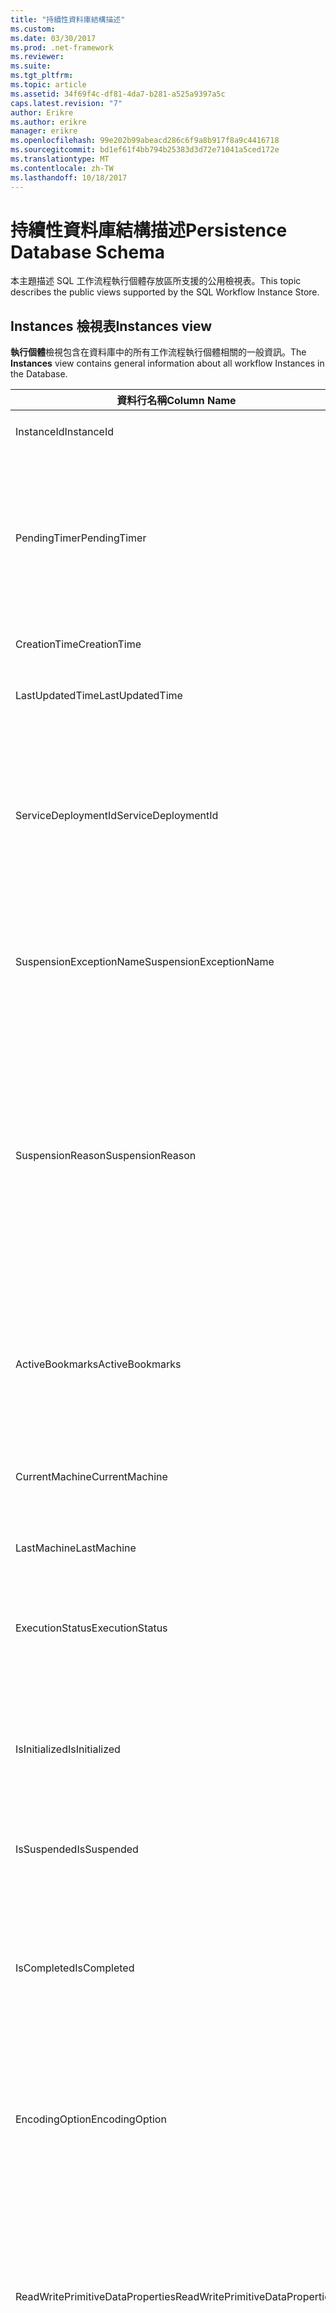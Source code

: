 ```yaml
---
title: "持續性資料庫結構描述"
ms.custom: 
ms.date: 03/30/2017
ms.prod: .net-framework
ms.reviewer: 
ms.suite: 
ms.tgt_pltfrm: 
ms.topic: article
ms.assetid: 34f69f4c-df81-4da7-b281-a525a9397a5c
caps.latest.revision: "7"
author: Erikre
ms.author: erikre
manager: erikre
ms.openlocfilehash: 99e202b99abeacd286c6f9a8b917f8a9c4416718
ms.sourcegitcommit: bd1ef61f4bb794b25383d3d72e71041a5ced172e
ms.translationtype: MT
ms.contentlocale: zh-TW
ms.lasthandoff: 10/18/2017
---
```

# <a name="persistence-database-schema"></a><span data-ttu-id="c0248-102">持續性資料庫結構描述</span><span class="sxs-lookup"><span data-stu-id="c0248-102">Persistence Database Schema</span></span>
<span data-ttu-id="c0248-103">本主題描述 SQL 工作流程執行個體存放區所支援的公用檢視表。</span><span class="sxs-lookup"><span data-stu-id="c0248-103">This topic describes the public views supported by the SQL Workflow Instance Store.</span></span>  
  
## <a name="instances-view"></a><span data-ttu-id="c0248-104">Instances 檢視表</span><span class="sxs-lookup"><span data-stu-id="c0248-104">Instances view</span></span>  
 <span data-ttu-id="c0248-105">**執行個體**檢視包含在資料庫中的所有工作流程執行個體相關的一般資訊。</span><span class="sxs-lookup"><span data-stu-id="c0248-105">The **Instances** view contains general information about all workflow Instances in the Database.</span></span>  
  
|<span data-ttu-id="c0248-106">資料行名稱</span><span class="sxs-lookup"><span data-stu-id="c0248-106">Column Name</span></span>|<span data-ttu-id="c0248-107">資料行型別</span><span class="sxs-lookup"><span data-stu-id="c0248-107">Column Type</span></span>|<span data-ttu-id="c0248-108">描述</span><span class="sxs-lookup"><span data-stu-id="c0248-108">Description</span></span>|  
|-----------------|-----------------|-----------------|  
|<span data-ttu-id="c0248-109">InstanceId</span><span class="sxs-lookup"><span data-stu-id="c0248-109">InstanceId</span></span>|<span data-ttu-id="c0248-110">UniqueIdentifier</span><span class="sxs-lookup"><span data-stu-id="c0248-110">UniqueIdentifier</span></span>|<span data-ttu-id="c0248-111">工作流程執行個體的識別碼。</span><span class="sxs-lookup"><span data-stu-id="c0248-111">The ID of a workflow instance.</span></span>|  
|<span data-ttu-id="c0248-112">PendingTimer</span><span class="sxs-lookup"><span data-stu-id="c0248-112">PendingTimer</span></span>|<span data-ttu-id="c0248-113">DateTime</span><span class="sxs-lookup"><span data-stu-id="c0248-113">DateTime</span></span>|<span data-ttu-id="c0248-114">表示工作流程在 Delay 活動上遭到封鎖，將在計時器逾時後繼續執行。</span><span class="sxs-lookup"><span data-stu-id="c0248-114">Indicates that the workflow is blocked on a Delay activity and will be resumed after the timer expires.</span></span> <span data-ttu-id="c0248-115">如果工作流程未遭到封鎖，不需等候計時器逾時，此值可以是 null。</span><span class="sxs-lookup"><span data-stu-id="c0248-115">This value can be null if the workflow is not blocked waiting on a timer to expire.</span></span>|  
|<span data-ttu-id="c0248-116">CreationTime</span><span class="sxs-lookup"><span data-stu-id="c0248-116">CreationTime</span></span>|<span data-ttu-id="c0248-117">DateTime</span><span class="sxs-lookup"><span data-stu-id="c0248-117">DateTime</span></span>|<span data-ttu-id="c0248-118">表示建立工作流程的時間。</span><span class="sxs-lookup"><span data-stu-id="c0248-118">Indicates when the workflow was created.</span></span>|  
|<span data-ttu-id="c0248-119">LastUpdatedTime</span><span class="sxs-lookup"><span data-stu-id="c0248-119">LastUpdatedTime</span></span>|<span data-ttu-id="c0248-120">DateTime</span><span class="sxs-lookup"><span data-stu-id="c0248-120">DateTime</span></span>|<span data-ttu-id="c0248-121">表示上次工作流程保存到資料庫的時間。</span><span class="sxs-lookup"><span data-stu-id="c0248-121">Indicates the last time that the workflow was persisted to the database.</span></span>|  
|<span data-ttu-id="c0248-122">ServiceDeploymentId</span><span class="sxs-lookup"><span data-stu-id="c0248-122">ServiceDeploymentId</span></span>|<span data-ttu-id="c0248-123">BigInt</span><span class="sxs-lookup"><span data-stu-id="c0248-123">BigInt</span></span>|<span data-ttu-id="c0248-124">做為 [ServiceDeployments] 檢視表的外部索引鍵。</span><span class="sxs-lookup"><span data-stu-id="c0248-124">Acts as a foreign key to the [ServiceDeployments] view.</span></span> <span data-ttu-id="c0248-125">如果目前工作流程執行個體是 Web 主控服務的執行個體，則此資料行有值，否則設為 NULL。</span><span class="sxs-lookup"><span data-stu-id="c0248-125">If the current workflow instance is an instance of a web-hosted service, then this column has a value, otherwise it is set to NULL.</span></span>|  
|<span data-ttu-id="c0248-126">SuspensionExceptionName</span><span class="sxs-lookup"><span data-stu-id="c0248-126">SuspensionExceptionName</span></span>|<span data-ttu-id="c0248-127">Nvarchar(450)</span><span class="sxs-lookup"><span data-stu-id="c0248-127">Nvarchar(450)</span></span>|<span data-ttu-id="c0248-128">表示造成工作流程暫止的例外狀況類型 (例如 InvalidOperationException)。</span><span class="sxs-lookup"><span data-stu-id="c0248-128">Indicates the type of exception (e.g. InvalidOperationException) that caused the workflow to suspend.</span></span>|  
|<span data-ttu-id="c0248-129">SuspensionReason</span><span class="sxs-lookup"><span data-stu-id="c0248-129">SuspensionReason</span></span>|<span data-ttu-id="c0248-130">Nvarchar(max)</span><span class="sxs-lookup"><span data-stu-id="c0248-130">Nvarchar(max)</span></span>|<span data-ttu-id="c0248-131">表示工作流程執行個體暫止的原因。</span><span class="sxs-lookup"><span data-stu-id="c0248-131">Indicates why the Workflow Instance was suspended.</span></span> <span data-ttu-id="c0248-132">如果例外狀況造成工作流程暫止，則此資料行包含與例外狀況相關聯的訊息。</span><span class="sxs-lookup"><span data-stu-id="c0248-132">If an exception caused the instance to suspend, then this column contains the message associated with the exception.</span></span><br /><br /> <span data-ttu-id="c0248-133">如果執行個體是手動暫止，則此資料行包含使用者指定的暫止執行個體之原因。</span><span class="sxs-lookup"><span data-stu-id="c0248-133">If the instance was manually suspended, then this column contains the user-specified reason for suspending the instance.</span></span>|  
|<span data-ttu-id="c0248-134">ActiveBookmarks</span><span class="sxs-lookup"><span data-stu-id="c0248-134">ActiveBookmarks</span></span>|<span data-ttu-id="c0248-135">Nvarchar(max)</span><span class="sxs-lookup"><span data-stu-id="c0248-135">Nvarchar(max)</span></span>|<span data-ttu-id="c0248-136">如果工作流程執行個體閒置中，此屬性表示執行個體封鎖所在的書籤。</span><span class="sxs-lookup"><span data-stu-id="c0248-136">If the workflow Instance is Idle, this property indicates what bookmarks the instance is blocked on.</span></span> <span data-ttu-id="c0248-137">如果執行個體不是處於閒置狀態，則此資料行為 NULL。</span><span class="sxs-lookup"><span data-stu-id="c0248-137">If the Instance is not idle, then this column is NULL.</span></span>|  
|<span data-ttu-id="c0248-138">CurrentMachine</span><span class="sxs-lookup"><span data-stu-id="c0248-138">CurrentMachine</span></span>|<span data-ttu-id="c0248-139">Nvarchar(128)</span><span class="sxs-lookup"><span data-stu-id="c0248-139">Nvarchar(128)</span></span>|<span data-ttu-id="c0248-140">表示目前在記憶體中載入工作流程執行個體的電腦名稱。</span><span class="sxs-lookup"><span data-stu-id="c0248-140">Indicates the name of the computer currently has the workflow Instance loaded in memory.</span></span>|  
|<span data-ttu-id="c0248-141">LastMachine</span><span class="sxs-lookup"><span data-stu-id="c0248-141">LastMachine</span></span>|<span data-ttu-id="c0248-142">Nvarchar(450)</span><span class="sxs-lookup"><span data-stu-id="c0248-142">Nvarchar(450)</span></span>|<span data-ttu-id="c0248-143">表示載入工作流程執行個體的最後一部電腦。</span><span class="sxs-lookup"><span data-stu-id="c0248-143">Indicates the last computer that loaded the workflow instance.</span></span>|  
|<span data-ttu-id="c0248-144">ExecutionStatus</span><span class="sxs-lookup"><span data-stu-id="c0248-144">ExecutionStatus</span></span>|<span data-ttu-id="c0248-145">Nvarchar(450)</span><span class="sxs-lookup"><span data-stu-id="c0248-145">Nvarchar(450)</span></span>|<span data-ttu-id="c0248-146">表示工作流程的目前執行狀態。</span><span class="sxs-lookup"><span data-stu-id="c0248-146">Indicates the current execution state of the Workflow.</span></span> <span data-ttu-id="c0248-147">可能的狀態包含**執行**，**閒置**， **Closed**。</span><span class="sxs-lookup"><span data-stu-id="c0248-147">Possible states include **Executing**, **Idle**, **Closed**.</span></span>|  
|<span data-ttu-id="c0248-148">IsInitialized</span><span class="sxs-lookup"><span data-stu-id="c0248-148">IsInitialized</span></span>|<span data-ttu-id="c0248-149">位元</span><span class="sxs-lookup"><span data-stu-id="c0248-149">Bit</span></span>|<span data-ttu-id="c0248-150">表示工作流程執行個體是否已初始化。</span><span class="sxs-lookup"><span data-stu-id="c0248-150">Indicates whether the workflow instance has been initialized.</span></span> <span data-ttu-id="c0248-151">初始化的工作流程執行個體是至少已保存一次的工作流程執行個體。</span><span class="sxs-lookup"><span data-stu-id="c0248-151">An initialized workflow instance is a workflow instance that has been persisted at least once.</span></span>|  
|<span data-ttu-id="c0248-152">IsSuspended</span><span class="sxs-lookup"><span data-stu-id="c0248-152">IsSuspended</span></span>|<span data-ttu-id="c0248-153">位元</span><span class="sxs-lookup"><span data-stu-id="c0248-153">Bit</span></span>|<span data-ttu-id="c0248-154">表示工作流程執行個體是否已暫止。</span><span class="sxs-lookup"><span data-stu-id="c0248-154">Indicates whether the workflow instance has been suspended.</span></span>|  
|<span data-ttu-id="c0248-155">IsCompleted</span><span class="sxs-lookup"><span data-stu-id="c0248-155">IsCompleted</span></span>|<span data-ttu-id="c0248-156">位元</span><span class="sxs-lookup"><span data-stu-id="c0248-156">Bit</span></span>|<span data-ttu-id="c0248-157">表示工作流程執行個體是否已完成執行。</span><span class="sxs-lookup"><span data-stu-id="c0248-157">Indicates whether the Workflow Instance has finished executing.</span></span> <span data-ttu-id="c0248-158">**注意：** Iif **InstanceCompletionAction**屬性設定為**DeleteAll**，從在完成時檢視並移除執行個體。</span><span class="sxs-lookup"><span data-stu-id="c0248-158">**Note:**  Iif the **InstanceCompletionAction** property is set to **DeleteAll**, the instances are removed from the view upon completion.</span></span>|  
|<span data-ttu-id="c0248-159">EncodingOption</span><span class="sxs-lookup"><span data-stu-id="c0248-159">EncodingOption</span></span>|<span data-ttu-id="c0248-160">TinyInt</span><span class="sxs-lookup"><span data-stu-id="c0248-160">TinyInt</span></span>|<span data-ttu-id="c0248-161">描述用來序列化資料屬性的編碼方式。</span><span class="sxs-lookup"><span data-stu-id="c0248-161">Describes the encoding used to serialize the data properties.</span></span><br /><br /> <span data-ttu-id="c0248-162">-0 – 無編碼</span><span class="sxs-lookup"><span data-stu-id="c0248-162">-   0 – No encoding</span></span><br /><span data-ttu-id="c0248-163">-1 – GzipStream</span><span class="sxs-lookup"><span data-stu-id="c0248-163">-   1 – GzipStream</span></span>|  
|<span data-ttu-id="c0248-164">ReadWritePrimitiveDataProperties</span><span class="sxs-lookup"><span data-stu-id="c0248-164">ReadWritePrimitiveDataProperties</span></span>|<span data-ttu-id="c0248-165">Varbinary(max)</span><span class="sxs-lookup"><span data-stu-id="c0248-165">Varbinary(max)</span></span>|<span data-ttu-id="c0248-166">包含的序列化執行個體資料屬性將在執行個體載入時提供回到工作流程執行階段。</span><span class="sxs-lookup"><span data-stu-id="c0248-166">Contains serialized instance data properties that will be provided back to the workflow Runtime when the instance is loaded.</span></span><br /><br /> <span data-ttu-id="c0248-167">每個基本屬性都是原生 CLR 類型，這表示不需要特殊組件還原序列化 Blob。</span><span class="sxs-lookup"><span data-stu-id="c0248-167">Each primitive property is a native CLR type, which means that no special assemblies are needed to deserialize the blob.</span></span>|  
|<span data-ttu-id="c0248-168">WriteOnlyPrimitiveDataProperties</span><span class="sxs-lookup"><span data-stu-id="c0248-168">WriteOnlyPrimitiveDataProperties</span></span>|<span data-ttu-id="c0248-169">Varbinary(max)</span><span class="sxs-lookup"><span data-stu-id="c0248-169">Varbinary(max)</span></span>|<span data-ttu-id="c0248-170">包含的序列化執行個體資料屬性在執行個體載入時不會提供回到工作流程執行階段。</span><span class="sxs-lookup"><span data-stu-id="c0248-170">Contains serialized instance data properties that are not provided back to the workflow runtime when the instance is loaded.</span></span><br /><br /> <span data-ttu-id="c0248-171">每個基本屬性都是原生 CLR 類型，這表示不需要特殊組件還原序列化 Blob。</span><span class="sxs-lookup"><span data-stu-id="c0248-171">Each primitive property is a native CLR type, which means that no special assemblies are needed to deserialize the blob.</span></span>|  
|<span data-ttu-id="c0248-172">ReadWriteComplexDataProperties</span><span class="sxs-lookup"><span data-stu-id="c0248-172">ReadWriteComplexDataProperties</span></span>|<span data-ttu-id="c0248-173">Varbinary(max)</span><span class="sxs-lookup"><span data-stu-id="c0248-173">Varbinary(max)</span></span>|<span data-ttu-id="c0248-174">包含的序列化執行個體資料屬性將在執行個體載入時提供回到工作流程執行階段。</span><span class="sxs-lookup"><span data-stu-id="c0248-174">Contains serialized instance data properties that will be provided back to the workflow runtime when the instance is loaded.</span></span><br /><br /> <span data-ttu-id="c0248-175">還原序列化程式需要此 Blob 中所儲存之所有物件類型的知識。</span><span class="sxs-lookup"><span data-stu-id="c0248-175">A deserializer would require knowledge of all object types stored in this blob.</span></span>|  
|<span data-ttu-id="c0248-176">WriteOnlyComplexDataProperties</span><span class="sxs-lookup"><span data-stu-id="c0248-176">WriteOnlyComplexDataProperties</span></span>|<span data-ttu-id="c0248-177">Varbinary(max)</span><span class="sxs-lookup"><span data-stu-id="c0248-177">Varbinary(max)</span></span>|<span data-ttu-id="c0248-178">包含的序列化執行個體資料屬性在執行個體載入時不會提供回到工作流程執行階段。</span><span class="sxs-lookup"><span data-stu-id="c0248-178">Contains serialized instance data properties that are not provided back to the workflow runtime when the instance is loaded.</span></span><br /><br /> <span data-ttu-id="c0248-179">還原序列化程式需要此 Blob 中所儲存之所有物件類型的知識。</span><span class="sxs-lookup"><span data-stu-id="c0248-179">A deserializer would require knowledge of all object types stored in this blob.</span></span>|  
|<span data-ttu-id="c0248-180">IdentityName</span><span class="sxs-lookup"><span data-stu-id="c0248-180">IdentityName</span></span>|<span data-ttu-id="c0248-181">Nvarchar(max)</span><span class="sxs-lookup"><span data-stu-id="c0248-181">Nvarchar(max)</span></span>|<span data-ttu-id="c0248-182">工作流程定義的名稱。</span><span class="sxs-lookup"><span data-stu-id="c0248-182">The name of the workflow definition.</span></span>|  
|<span data-ttu-id="c0248-183">IdentityPackage</span><span class="sxs-lookup"><span data-stu-id="c0248-183">IdentityPackage</span></span>|<span data-ttu-id="c0248-184">Nvarchar(max)</span><span class="sxs-lookup"><span data-stu-id="c0248-184">Nvarchar(max)</span></span>|<span data-ttu-id="c0248-185">建立工作流程時指定的封裝資訊 (例如組件名稱)。</span><span class="sxs-lookup"><span data-stu-id="c0248-185">The package information given when the workflow was created (such as the assembly name).</span></span>|  
|<span data-ttu-id="c0248-186">組建</span><span class="sxs-lookup"><span data-stu-id="c0248-186">Build</span></span>|<span data-ttu-id="c0248-187">BigInt</span><span class="sxs-lookup"><span data-stu-id="c0248-187">BigInt</span></span>|<span data-ttu-id="c0248-188">工作流程版本的組建編號。</span><span class="sxs-lookup"><span data-stu-id="c0248-188">The build number of the workflow version.</span></span>|  
|<span data-ttu-id="c0248-189">主要</span><span class="sxs-lookup"><span data-stu-id="c0248-189">Major</span></span>|<span data-ttu-id="c0248-190">BigInt</span><span class="sxs-lookup"><span data-stu-id="c0248-190">BigInt</span></span>|<span data-ttu-id="c0248-191">工作流程版本的主要編號。</span><span class="sxs-lookup"><span data-stu-id="c0248-191">The major number of the workflow version.</span></span>|  
|<span data-ttu-id="c0248-192">次要</span><span class="sxs-lookup"><span data-stu-id="c0248-192">Minor</span></span>|<span data-ttu-id="c0248-193">BigInt</span><span class="sxs-lookup"><span data-stu-id="c0248-193">BigInt</span></span>|<span data-ttu-id="c0248-194">工作流程版本的次要編號。</span><span class="sxs-lookup"><span data-stu-id="c0248-194">The minor number of the workflow version.</span></span>|  
|<span data-ttu-id="c0248-195">修訂</span><span class="sxs-lookup"><span data-stu-id="c0248-195">Revision</span></span>|<span data-ttu-id="c0248-196">BigInt</span><span class="sxs-lookup"><span data-stu-id="c0248-196">BigInt</span></span>|<span data-ttu-id="c0248-197">工作流程版本的修訂編號。</span><span class="sxs-lookup"><span data-stu-id="c0248-197">The revision number of the workflow version.</span></span>|  
  
> [!CAUTION]
>  <span data-ttu-id="c0248-198">**執行個體**檢視也包含 Delete 觸發程序。</span><span class="sxs-lookup"><span data-stu-id="c0248-198">The **Instances** view also contains a Delete trigger.</span></span> <span data-ttu-id="c0248-199">具有適當權限的使用者可以對此檢視表執行 Delete 陳述式，從資料庫強制移除工作流程執行個體。</span><span class="sxs-lookup"><span data-stu-id="c0248-199">Users with the appropriate permissions can execute delete statements against this view that will forcefully remove workflow Instances from the Database.</span></span> <span data-ttu-id="c0248-200">直接從檢視表刪除，建議只當做最後手段，因為刪除工作流程執行階段底下的執行個體會造成非預期的結果。</span><span class="sxs-lookup"><span data-stu-id="c0248-200">We recommend deleting directly from the view only as a last resort because deleting an instance from underneath the workflow runtime could result in unintended consequences.</span></span> <span data-ttu-id="c0248-201">請改用工作流程執行個體管理端點，讓工作流程執行階段結束執行個體。</span><span class="sxs-lookup"><span data-stu-id="c0248-201">Instead, use the Workflow Instance Management Endpoint to have the workflow runtime terminate the instance.</span></span> <span data-ttu-id="c0248-202">如果您想要從檢視表刪除大量執行個體，請確認沒有使用中的執行階段正在操作這些執行個體。</span><span class="sxs-lookup"><span data-stu-id="c0248-202">If you want to delete a large number of Instances from the view, make sure there are no active runtimes that could be operating on these instances.</span></span>  
  
## <a name="servicedeployments-view"></a><span data-ttu-id="c0248-203">ServiceDeployments 檢視表</span><span class="sxs-lookup"><span data-stu-id="c0248-203">ServiceDeployments view</span></span>  
 <span data-ttu-id="c0248-204">**ServiceDeployments**檢視包含所有的 Web 部署資訊 (IIS / WAS) 裝載工作流程服務。</span><span class="sxs-lookup"><span data-stu-id="c0248-204">The **ServiceDeployments** view contains deployment information for all Web (IIS/WAS) hosted workflow services.</span></span> <span data-ttu-id="c0248-205">屬於 Web 主控每個工作流程執行個體會包含**ServiceDeploymentId**參考此檢視中的資料列。</span><span class="sxs-lookup"><span data-stu-id="c0248-205">Each workflow instance that is Web-hosted will contain a **ServiceDeploymentId** that refers to a row in this view.</span></span>  
  
|<span data-ttu-id="c0248-206">資料行名稱</span><span class="sxs-lookup"><span data-stu-id="c0248-206">Column Name</span></span>|<span data-ttu-id="c0248-207">資料行型別</span><span class="sxs-lookup"><span data-stu-id="c0248-207">Column Type</span></span>|<span data-ttu-id="c0248-208">描述</span><span class="sxs-lookup"><span data-stu-id="c0248-208">Description</span></span>|  
|-----------------|-----------------|-----------------|  
|<span data-ttu-id="c0248-209">ServiceDeploymentId</span><span class="sxs-lookup"><span data-stu-id="c0248-209">ServiceDeploymentId</span></span>|<span data-ttu-id="c0248-210">BigInt</span><span class="sxs-lookup"><span data-stu-id="c0248-210">BigInt</span></span>|<span data-ttu-id="c0248-211">此檢視表的主索引鍵。</span><span class="sxs-lookup"><span data-stu-id="c0248-211">The primary key for this view.</span></span>|  
|<span data-ttu-id="c0248-212">SiteName</span><span class="sxs-lookup"><span data-stu-id="c0248-212">SiteName</span></span>|<span data-ttu-id="c0248-213">Nvarchar(max)</span><span class="sxs-lookup"><span data-stu-id="c0248-213">Nvarchar(max)</span></span>|<span data-ttu-id="c0248-214">表示包含工作流程服務的網站名稱 (例如**Default Web Site**)。</span><span class="sxs-lookup"><span data-stu-id="c0248-214">Represents the name of the site that contains the workflow service (e.g. **Default Web Site**).</span></span>|  
|<span data-ttu-id="c0248-215">RelativeServicePath</span><span class="sxs-lookup"><span data-stu-id="c0248-215">RelativeServicePath</span></span>|<span data-ttu-id="c0248-216">Nvarchar(max)</span><span class="sxs-lookup"><span data-stu-id="c0248-216">Nvarchar(max)</span></span>|<span data-ttu-id="c0248-217">代表相對於指向工作流程服務之網站的虛擬路徑 </span><span class="sxs-lookup"><span data-stu-id="c0248-217">Represents the virtual path relative to the site that points to the workflow service.</span></span> <span data-ttu-id="c0248-218">（例如： **/app1/PurchaseOrderService.svc**)。</span><span class="sxs-lookup"><span data-stu-id="c0248-218">(e.g.  **/app1/PurchaseOrderService.svc**).</span></span>|  
|<span data-ttu-id="c0248-219">RelativeApplicationPath</span><span class="sxs-lookup"><span data-stu-id="c0248-219">RelativeApplicationPath</span></span>|<span data-ttu-id="c0248-220">Nvarchar(max)</span><span class="sxs-lookup"><span data-stu-id="c0248-220">Nvarchar(max)</span></span>|<span data-ttu-id="c0248-221">代表相對於指向包含工作流程服務之應用程式的網站的虛擬路徑 </span><span class="sxs-lookup"><span data-stu-id="c0248-221">Represents the virtual path relative to the site that points to an application that contains the workflow service.</span></span> <span data-ttu-id="c0248-222">(例如**/app1**)。</span><span class="sxs-lookup"><span data-stu-id="c0248-222">(e.g. **/app1**).</span></span>|  
|<span data-ttu-id="c0248-223">ServiceName</span><span class="sxs-lookup"><span data-stu-id="c0248-223">ServiceName</span></span>|<span data-ttu-id="c0248-224">Nvarchar(max)</span><span class="sxs-lookup"><span data-stu-id="c0248-224">Nvarchar(max)</span></span>|<span data-ttu-id="c0248-225">代表工作流程服務的名稱 </span><span class="sxs-lookup"><span data-stu-id="c0248-225">Represents the name of the workflow Service.</span></span> <span data-ttu-id="c0248-226">(例如**PurchaseOrderService**)。</span><span class="sxs-lookup"><span data-stu-id="c0248-226">(e.g. **PurchaseOrderService**).</span></span>|  
|<span data-ttu-id="c0248-227">ServiceNamespace</span><span class="sxs-lookup"><span data-stu-id="c0248-227">ServiceNamespace</span></span>|<span data-ttu-id="c0248-228">Nvarchar(max)</span><span class="sxs-lookup"><span data-stu-id="c0248-228">Nvarchar(max)</span></span>|<span data-ttu-id="c0248-229">代表工作流程服務的命名空間 </span><span class="sxs-lookup"><span data-stu-id="c0248-229">Represents the namespace of the workflow Service.</span></span> <span data-ttu-id="c0248-230">(例如**MyCompany**)。</span><span class="sxs-lookup"><span data-stu-id="c0248-230">(e.g. **MyCompany**).</span></span>|  
  
 <span data-ttu-id="c0248-231">ServiceDeployments 檢視表也包含 Delete 觸發程序。</span><span class="sxs-lookup"><span data-stu-id="c0248-231">The ServiceDeployments View also contains a Delete trigger.</span></span> <span data-ttu-id="c0248-232">具有適當權限的使用者可以對此檢視表執行 Delete 陳述式，從資料庫移除 ServiceDeployment 項目。</span><span class="sxs-lookup"><span data-stu-id="c0248-232">Users with the appropriate permissions can execute delete statements against this view to remove ServiceDeployment entries from the Database.</span></span> <span data-ttu-id="c0248-233">請注意：</span><span class="sxs-lookup"><span data-stu-id="c0248-233">Note that:</span></span>  
  
1.  <span data-ttu-id="c0248-234">從這個檢視表刪除項目會耗用大量成本，因為在執行這項作業之前整個資料庫必須鎖定，</span><span class="sxs-lookup"><span data-stu-id="c0248-234">Deleting entries from this view is costly since the entire Database must be locked prior to performing this operation.</span></span> <span data-ttu-id="c0248-235">以避免工作流程執行個體可能參考不存在之 ServiceDeployment 項目的狀況。</span><span class="sxs-lookup"><span data-stu-id="c0248-235">This is necessary to avoid the scenario where a workflow Instance could refer to a non-existent ServiceDeployment entry.</span></span> <span data-ttu-id="c0248-236">只在停機 / 維護時段，才從此檢視表刪除。</span><span class="sxs-lookup"><span data-stu-id="c0248-236">Delete from this view only during down times / maintenance windows.</span></span>  
  
2.  <span data-ttu-id="c0248-237">任何嘗試刪除的項目中參考的 ServiceDeployment 資料列**執行個體**檢視將會導致任何作業。</span><span class="sxs-lookup"><span data-stu-id="c0248-237">Any attempt to delete a ServiceDeployment row which is referenced to by entries in the **Instances** view will result in a no-op.</span></span> <span data-ttu-id="c0248-238">您只能刪除零參考的 ServiceDeployment 資料列。</span><span class="sxs-lookup"><span data-stu-id="c0248-238">You can only delete ServiceDeployment rows with zero references.</span></span>  
  
## <a name="instancepromotedproperties-view"></a><span data-ttu-id="c0248-239">InstancePromotedProperties 檢視表</span><span class="sxs-lookup"><span data-stu-id="c0248-239">InstancePromotedProperties view</span></span>  
 <span data-ttu-id="c0248-240">**InstancePromotedProperties**檢視包含所有升級屬性所指定的使用者資訊。</span><span class="sxs-lookup"><span data-stu-id="c0248-240">The **InstancePromotedProperties** view contains information for all the promoted properties that are specified by the user.</span></span> <span data-ttu-id="c0248-241">已提升的屬性是做為第一級屬性，供使用者用於查詢以擷取執行個體。</span><span class="sxs-lookup"><span data-stu-id="c0248-241">A promoted property functions as a first-class property, which a user can use in queries to retrieve instances.</span></span>  <span data-ttu-id="c0248-242">例如，使用者可以加入 PurchaseOrder 提升，永遠都會儲存在訂單成本**Value1**資料行。</span><span class="sxs-lookup"><span data-stu-id="c0248-242">For example, a user could add a PurchaseOrder promotion which always stores the cost of an order in the **Value1** column.</span></span> <span data-ttu-id="c0248-243">這可讓使用者查詢成本超過特定值的所有採購單。</span><span class="sxs-lookup"><span data-stu-id="c0248-243">This would enable a user to query for all purchase orders whose cost exceeds a certain value.</span></span>  
  
|<span data-ttu-id="c0248-244">資料行型別</span><span class="sxs-lookup"><span data-stu-id="c0248-244">Column Type</span></span>|<span data-ttu-id="c0248-245">資料行型別</span><span class="sxs-lookup"><span data-stu-id="c0248-245">Column Type</span></span>|<span data-ttu-id="c0248-246">描述</span><span class="sxs-lookup"><span data-stu-id="c0248-246">Description</span></span>|  
|-|-|-|  
|<span data-ttu-id="c0248-247">InstanceId</span><span class="sxs-lookup"><span data-stu-id="c0248-247">InstanceId</span></span>|<span data-ttu-id="c0248-248">UniqueIdentifier</span><span class="sxs-lookup"><span data-stu-id="c0248-248">UniqueIdentifier</span></span>|<span data-ttu-id="c0248-249">工作流程執行個體的識別碼。</span><span class="sxs-lookup"><span data-stu-id="c0248-249">The ID of the Workflow Instance</span></span>|  
|<span data-ttu-id="c0248-250">EncodingOption</span><span class="sxs-lookup"><span data-stu-id="c0248-250">EncodingOption</span></span>|<span data-ttu-id="c0248-251">TinyInt</span><span class="sxs-lookup"><span data-stu-id="c0248-251">TinyInt</span></span>|<span data-ttu-id="c0248-252">描述用來序列化已提升之二進位屬性的編碼方式。</span><span class="sxs-lookup"><span data-stu-id="c0248-252">Describes the encoding used to serialize the promoted binary properties.</span></span><br /><br /> <span data-ttu-id="c0248-253">-0 – 無編碼</span><span class="sxs-lookup"><span data-stu-id="c0248-253">-   0 – No encoding</span></span><br /><span data-ttu-id="c0248-254">-1 – GZipStream</span><span class="sxs-lookup"><span data-stu-id="c0248-254">-   1 – GZipStream</span></span>|  
|<span data-ttu-id="c0248-255">PromotionName</span><span class="sxs-lookup"><span data-stu-id="c0248-255">PromotionName</span></span>|<span data-ttu-id="c0248-256">Nvarchar(400)</span><span class="sxs-lookup"><span data-stu-id="c0248-256">Nvarchar(400)</span></span>|<span data-ttu-id="c0248-257">與此執行個體相關聯之提升的名稱。</span><span class="sxs-lookup"><span data-stu-id="c0248-257">The name of the Promotion associated with this instance.</span></span> <span data-ttu-id="c0248-258">在此資料行中加入泛型資料行內容需要有 PromotionName。</span><span class="sxs-lookup"><span data-stu-id="c0248-258">The PromotionName is needed to add context to the generic columns in this row.</span></span><br /><br /> <span data-ttu-id="c0248-259">例如，PurchaseOrder 的 PromotionName 可以表示 Value1 包含訂單成本、Value2 包含下訂單的客戶名稱、Value 3 包含客戶地址等等。</span><span class="sxs-lookup"><span data-stu-id="c0248-259">For example, a PromotionName of PurchaseOrder could indicate that Value1 contains the cost of the order, Value2 contains the name of the customer who placed the order, Value 3 contains the address of the customer, and so on.</span></span>|  
|<span data-ttu-id="c0248-260">Value[1-32]</span><span class="sxs-lookup"><span data-stu-id="c0248-260">Value[1-32]</span></span>|<span data-ttu-id="c0248-261">SqlVariant</span><span class="sxs-lookup"><span data-stu-id="c0248-261">SqlVariant</span></span>|<span data-ttu-id="c0248-262">Value[1-32] 包含可儲存在 SqlVariant 資料行中的值。</span><span class="sxs-lookup"><span data-stu-id="c0248-262">Value[1-32] contains values that can be stored in a SqlVariant column.</span></span> <span data-ttu-id="c0248-263">單一提升不可包含超過 32 個 SqlVariants。</span><span class="sxs-lookup"><span data-stu-id="c0248-263">A single promotion cannot contain more than 32 SqlVariants.</span></span>|  
|<span data-ttu-id="c0248-264">Value[33-64]</span><span class="sxs-lookup"><span data-stu-id="c0248-264">Value[33-64]</span></span>|<span data-ttu-id="c0248-265">Varbinary(max)</span><span class="sxs-lookup"><span data-stu-id="c0248-265">Varbinary(max)</span></span>|<span data-ttu-id="c0248-266">Value[33-64] 包含序列化值。例如，Value33 可以包含採購項目的 JPEG。</span><span class="sxs-lookup"><span data-stu-id="c0248-266">Value[33-64] contains serialized values.For instance, Value33 could contain a JPEG of an item being purchased.</span></span> <span data-ttu-id="c0248-267">單一提升不可包含超過 32 個二進位屬性。</span><span class="sxs-lookup"><span data-stu-id="c0248-267">A single promotion cannot contain more than 32 binary properties</span></span>|  
  
 <span data-ttu-id="c0248-268">InstancePromotedProperties 檢視表為結構描述繫結，這表示使用者可以加入一個或多個資料行的索引，以便對此檢視表最佳化查詢。</span><span class="sxs-lookup"><span data-stu-id="c0248-268">The InstancePromotedProperties view is schema bound, which means that users can add indices on one or more columns in order to optimize queries against this view.</span></span>  
  
> [!NOTE]
>  <span data-ttu-id="c0248-269">索引檢視表需要更多儲存空間，而增加額外的處理負擔。</span><span class="sxs-lookup"><span data-stu-id="c0248-269">An indexed view requires more storage and adds additional processing overhead.</span></span> <span data-ttu-id="c0248-270">請參閱[改善效能與 SQL Server 2008 索引檢視表](http://go.microsoft.com/fwlink/?LinkId=179529)如需詳細資訊。</span><span class="sxs-lookup"><span data-stu-id="c0248-270">Please refer to [Improving Performance with SQL Server 2008 Indexed Views](http://go.microsoft.com/fwlink/?LinkId=179529) for more information.</span></span>
